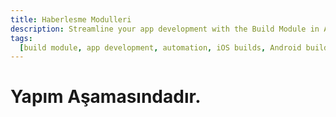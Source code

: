 ```yaml
---
title: Haberlesme Modulleri
description: Streamline your app development with the Build Module in Appcircle, offering automated builds for iOS and Android platforms.
tags:
  [build module, app development, automation, iOS builds, Android builds, CI/CD]
---
```

# Yapım Aşamasındadır.